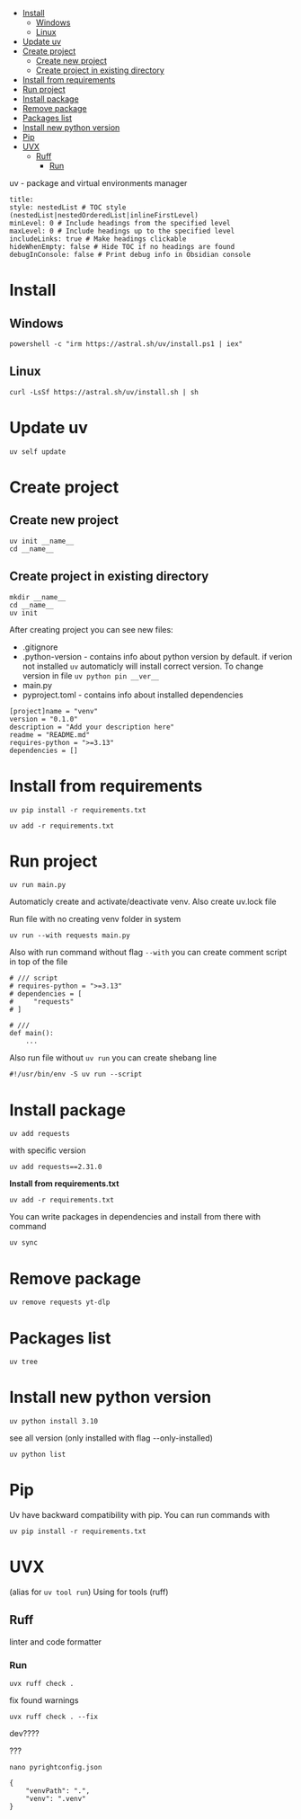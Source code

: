 - [Install](#install)
	- [Windows](#windows)
	- [Linux](#linux)
- [Update uv](#update-uv)
- [Create project](#create-project)
	- [Create new project](#create-new-project)
	- [Create project in existing directory](#create-project-in-existing-directory)
- [Install from requirements](#install-from-requirements)
- [Run project](#run-project)
- [Install package](#install-package)
- [Remove package](#remove-package)
- [Packages list](#packages-list)
- [Install new python version](#install-new-python-version)
- [Pip](#pip)
- [UVX](#uvx)
	- [Ruff](#ruff)
		- [Run](#run)

uv - package and virtual environments manager 

```table-of-contents
title: 
style: nestedList # TOC style (nestedList|nestedOrderedList|inlineFirstLevel)
minLevel: 0 # Include headings from the specified level
maxLevel: 0 # Include headings up to the specified level
includeLinks: true # Make headings clickable
hideWhenEmpty: false # Hide TOC if no headings are found
debugInConsole: false # Print debug info in Obsidian console
```
# Install

## Windows

```
powershell -c "irm https://astral.sh/uv/install.ps1 | iex"
```
## Linux

```
curl -LsSf https://astral.sh/uv/install.sh | sh
```
# Update uv

```
uv self update
```

# Create project

## Create new project

```
uv init __name__
cd __name__
```
## Create project in existing directory

```
mkdir __name__
cd __name__
uv init
```

After creating project you can see new files:
- .gitignore
- .python-version - contains info about python version by default. if verion not installed `uv` automaticly will install correct version. To change version in file `uv python pin __ver__`
- main.py
- pyproject.toml - contains info about installed dependencies
```
[project]name = "venv"
version = "0.1.0"
description = "Add your description here"
readme = "README.md"
requires-python = ">=3.13"
dependencies = []
```

# Install from requirements

```
uv pip install -r requirements.txt
```
```
uv add -r requirements.txt
```
# Run project

```
uv run main.py
```

Automaticly create and activate/deactivate venv. Also create uv.lock file 

Run file with no creating venv folder in system

```
uv run --with requests main.py 
```

Also with run command without flag `--with` you can create comment script in top of the file

```
# /// script
# requires-python = ">=3.13"
# dependencies = [
#     "requests"
# ]

# ///
def main():
	...
```

Also run file without `uv run` you can create shebang line

```
#!/usr/bin/env -S uv run --script
```
# Install package

```
uv add requests
```

with specific version 

```
uv add requests==2.31.0
```

**Install from requirements.txt**

```
uv add -r requirements.txt
```

You can write packages in dependencies and install from there with command

```
uv sync
```

# Remove package

```
uv remove requests yt-dlp
```
# Packages list

```
uv tree
```

# Install new python version 

```
uv python install 3.10
```

see all version (only installed with flag --only-installed)

```
uv python list
```

# Pip

Uv have backward compatibility with pip. You can run commands with 

```
uv pip install -r requirements.txt
```
# UVX
(alias for `uv tool run`)
Using for tools (ruff)

## Ruff 
linter and code formatter

### Run 

```
uvx ruff check .
```

fix found warnings

```
uvx ruff check . --fix
```


dev????

???
```
nano pyrightconfig.json
```

```
{
	"venvPath": ".",
	"venv": ".venv"
}
```